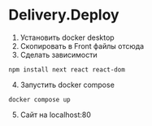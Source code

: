 # Delivery.Deploy
1. Установить docker desktop
2. Скопировать в Front файлы отсюда  
3. Сделать зависимости
```
npm install next react react-dom  
```
4. Запустить docker compose  
```
docker compose up  
```
5. Сайт на localhost:80  
